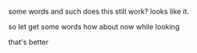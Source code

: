 some words and such does this still work?  looks like it.  

so let get some words how about now while looking

that's better 